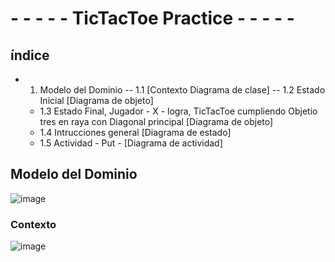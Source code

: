 # - - - - - TicTacToe Practice - - - - -

## índice

- 1. Modelo del Dominio
  -- 1.1 [Contexto Diagrama de clase]
  -- 1.2 Estado Inicial [Diagrama de objeto]
  - 1.3 Estado Final, Jugador - X - logra, TicTacToe cumpliendo Objetio tres en raya con Diagonal principal [Diagrama de objeto]
  - 1.4 Intrucciones general [Diagrama de estado]
  - 1.5 Actividad - Put - [Diagrama de actividad]

## Modelo del Dominio

![image](https://user-images.githubusercontent.com/46433173/195099141-3d0b3e13-89a0-40b0-b662-6d1380536158.png)

### Contexto
![image](https://user-images.githubusercontent.com/46433173/195099392-b2b042e8-eadd-4680-b2e8-c66ff5c7c420.png)
